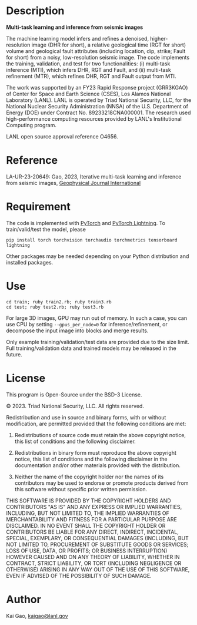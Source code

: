 # Description
**Multi-task learning and inference from seismic images**

The machine learning model infers and refines a denoised, higher-resolution image (DHR for short), a relative geological time (RGT for short) volume and geological fault attributes (including location, dip, strike; Fault for short) from a noisy, low-resolution seismic image. The code implements the training, validation, and test for two functionalities: (i) multi-task inference (MTI), which infers DHR, RGT and Fault, and (ii) multi-task refinement (MTR), which refines DHR, RGT and Fault output from MTI. 

The work was supported by an FY23 Rapid Response project (GRR3KGAO) of Center for Space and Earth Science (CSES), Los Alamos National Laboratory (LANL). LANL is operated by Triad National Security, LLC, for the National Nuclear Security Administration (NNSA) of the U.S. Department of Energy (DOE) under Contract No. 89233218CNA000001. The research used high-performance computing resources provided by LANL's Institutional Computing program. 

LANL open source approval reference O4656.

# Reference
LA-UR-23-20649: Gao, 2023, Iterative multi-task learning and inference from seismic images, [Geophysical Journal International](https://doi.org/10.1093/gji/ggad424)

# Requirement
The code is implemented with [PyTorch](https://pytorch.org/) and [PyTorch Lightning](https://lightning.ai/). To train/valid/test the model, please

```
pip install torch torchvision torchaudio torchmetrics tensorboard lightning
```
Other packages may be needed depending on your Python distribution and installed packages. 

# Use
```
cd train; ruby train2.rb; ruby train3.rb
cd test; ruby test2.rb; ruby test3.rb
```

For large 3D images, GPU may run out of memory. In such a case, you can use CPU by setting ```--gpus_per_node=0``` for inference/refinement, or decompose the input image into blocks and merge results. 

Only example training/validation/test data are provided due to the size limit. Full training/validation data and trained models may be released in the future.

# License
This program is Open-Source under the BSD-3 License.

&copy; 2023. Triad National Security, LLC. All rights reserved. 

Redistribution and use in source and binary forms, with or without modification, are permitted provided that the following conditions are met:

1. Redistributions of source code must retain the above copyright notice, this list of conditions and the following disclaimer.

2. Redistributions in binary form must reproduce the above copyright notice, this list of conditions and the following disclaimer in the documentation and/or other materials provided with the distribution.

3. Neither the name of the copyright holder nor the names of its contributors may be used to endorse or promote products derived from this software without specific prior written permission.

THIS SOFTWARE IS PROVIDED BY THE COPYRIGHT HOLDERS AND CONTRIBUTORS "AS IS" AND ANY EXPRESS OR IMPLIED WARRANTIES, INCLUDING, BUT NOT LIMITED TO, THE IMPLIED WARRANTIES OF MERCHANTABILITY AND FITNESS FOR A PARTICULAR PURPOSE ARE DISCLAIMED. IN NO EVENT SHALL THE COPYRIGHT HOLDER OR CONTRIBUTORS BE LIABLE FOR ANY DIRECT, INDIRECT, INCIDENTAL, SPECIAL, EXEMPLARY, OR CONSEQUENTIAL DAMAGES (INCLUDING, BUT NOT LIMITED TO, PROCUREMENT OF SUBSTITUTE GOODS OR SERVICES; LOSS OF USE, DATA, OR PROFITS; OR BUSINESS INTERRUPTION) HOWEVER CAUSED AND ON ANY THEORY OF LIABILITY, WHETHER IN CONTRACT, STRICT LIABILITY, OR TORT (INCLUDING NEGLIGENCE OR OTHERWISE) ARISING IN ANY WAY OUT OF THE USE OF THIS SOFTWARE, EVEN IF ADVISED OF THE POSSIBILITY OF SUCH DAMAGE.
  
# Author
Kai Gao, <kaigao@lanl.gov>
